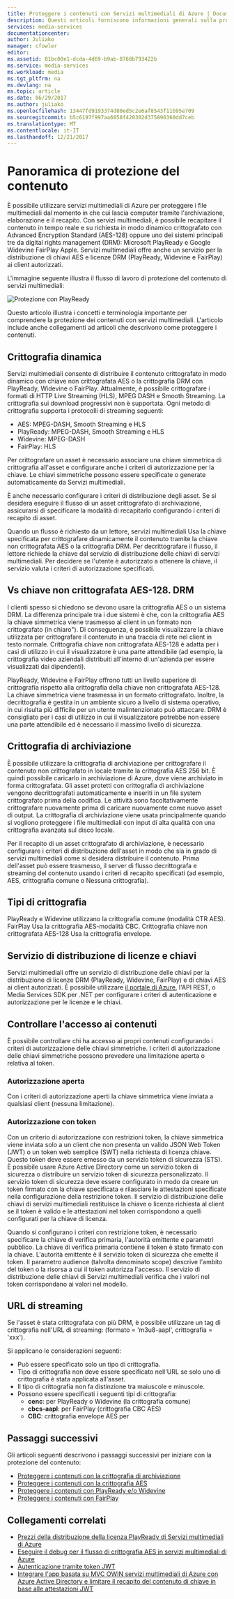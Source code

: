 ```yaml
---
title: Proteggere i contenuti con Servizi multimediali di Azure | Documentazione Microsoft
description: Questi articoli forniscono informazioni generali sulla protezione dei contenuti con Servizi multimediali.
services: media-services
documentationcenter: 
author: Juliako
manager: cfowler
editor: 
ms.assetid: 81bc00e1-dcda-4d69-b9ab-8768b793422b
ms.service: media-services
ms.workload: media
ms.tgt_pltfrm: na
ms.devlang: na
ms.topic: article
ms.date: 06/29/2017
ms.author: juliako
ms.openlocfilehash: 13447fd9193374d80ed5c2e6af8543f11b95e709
ms.sourcegitcommit: b5c6197f997aa6858f420302d375896360dd7ceb
ms.translationtype: MT
ms.contentlocale: it-IT
ms.lasthandoff: 12/21/2017
---
```

# <a name="content-protection-overview"></a>Panoramica di protezione del contenuto
 È possibile utilizzare servizi multimediali di Azure per proteggere i file multimediali dal momento in che cui lascia computer tramite l'archiviazione, elaborazione e il recapito. Con servizi multimediali, è possibile recapitare il contenuto in tempo reale e su richiesta in modo dinamico crittografato con Advanced Encryption Standard (AES-128) oppure uno dei sistemi principali tre da digital rights management (DRM): Microsoft PlayReady e Google Widevine FairPlay Apple. Servizi multimediali offre anche un servizio per la distribuzione di chiavi AES e licenze DRM (PlayReady, Widevine e FairPlay) ai client autorizzati. 

L'immagine seguente illustra il flusso di lavoro di protezione del contenuto di servizi multimediali: 

![Protezione con PlayReady](./media/media-services-content-protection-overview/media-services-content-protection-with-multi-drm.png)

Questo articolo illustra i concetti e terminologia importante per comprendere la protezione dei contenuti con servizi multimediali. L'articolo include anche collegamenti ad articoli che descrivono come proteggere i contenuti. 

## <a name="dynamic-encryption"></a>Crittografia dinamica
 Servizi multimediali consente di distribuire il contenuto crittografato in modo dinamico con chiave non crittografata AES o la crittografia DRM con PlayReady, Widevine o FairPlay. Attualmente, è possibile crittografare i formati di HTTP Live Streaming (HLS), MPEG DASH e Smooth Streaming. La crittografia sui download progressivi non è supportata. Ogni metodo di crittografia supporta i protocolli di streaming seguenti:

- AES: MPEG-DASH, Smooth Streaming e HLS
- PlayReady: MPEG-DASH, Smooth Streaming e HLS
- Widevine: MPEG-DASH
- FairPlay: HLS

Per crittografare un asset è necessario associare una chiave simmetrica di crittografia all'asset e configurare anche i criteri di autorizzazione per la chiave. Le chiavi simmetriche possono essere specificate o generate automaticamente da Servizi multimediali.

È anche necessario configurare i criteri di distribuzione degli asset. Se si desidera eseguire il flusso di un asset crittografato di archiviazione, assicurarsi di specificare la modalità di recapitarlo configurando i criteri di recapito di asset.

Quando un flusso è richiesto da un lettore, servizi multimediali Usa la chiave specificata per crittografare dinamicamente il contenuto tramite la chiave non crittografata AES o la crittografia DRM. Per decrittografare il flusso, il lettore richiede la chiave dal servizio di distribuzione delle chiavi di servizi multimediali. Per decidere se l'utente è autorizzato a ottenere la chiave, il servizio valuta i criteri di autorizzazione specificati.

## <a name="aes-128-clear-key-vs-drm"></a>Vs chiave non crittografata AES-128. DRM
I clienti spesso si chiedono se devono usare la crittografia AES o un sistema DRM. La differenza principale tra i due sistemi è che, con la crittografia AES la chiave simmetrica viene trasmesso al client in un formato non crittografato (in chiaro"). Di conseguenza, è possibile visualizzare la chiave utilizzata per crittografare il contenuto in una traccia di rete nel client in testo normale. Crittografia chiave non crittografata AES-128 è adatta per i casi di utilizzo in cui il visualizzatore è una parte attendibile (ad esempio, la crittografia video aziendali distribuiti all'interno di un'azienda per essere visualizzati dai dipendenti).

PlayReady, Widevine e FairPlay offrono tutti un livello superiore di crittografia rispetto alla crittografia della chiave non crittografata AES-128. La chiave simmetrica viene trasmessa in un formato crittografato. Inoltre, la decrittografia è gestita in un ambiente sicuro a livello di sistema operativo, in cui risulta più difficile per un utente malintenzionato può attaccare. DRM è consigliato per i casi di utilizzo in cui il visualizzatore potrebbe non essere una parte attendibile ed è necessario il massimo livello di sicurezza.

## <a name="storage-encryption"></a>Crittografia di archiviazione
È possibile utilizzare la crittografia di archiviazione per crittografare il contenuto non crittografato in locale tramite la crittografia AES 256 bit. È quindi possibile caricarlo in archiviazione di Azure, dove viene archiviato in forma crittografata. Gli asset protetti con crittografia di archiviazione vengono decrittografati automaticamente e inseriti in un file system crittografato prima della codifica. Le attività sono facoltativamente crittografare nuovamente prima di caricare nuovamente come nuovo asset di output. La crittografia di archiviazione viene usata principalmente quando si vogliono proteggere i file multimediali con input di alta qualità con una crittografia avanzata sul disco locale.

Per il recapito di un asset crittografato di archiviazione, è necessario configurare i criteri di distribuzione dell'asset in modo che sia in grado di servizi multimediali come si desidera distribuire il contenuto. Prima dell'asset può essere trasmesso, il server di flusso decrittografa e streaming del contenuto usando i criteri di recapito specificati (ad esempio, AES, crittografia comune o Nessuna crittografia).

## <a name="types-of-encryption"></a>Tipi di crittografia
PlayReady e Widevine utilizzano la crittografia comune (modalità CTR AES). FairPlay Usa la crittografia AES-modalità CBC. Crittografia chiave non crittografata AES-128 Usa la crittografia envelope.

## <a name="licenses-and-keys-delivery-service"></a>Servizio di distribuzione di licenze e chiavi
Servizi multimediali offre un servizio di distribuzione delle chiavi per la distribuzione di licenze DRM (PlayReady, Widevine, FairPlay) e di chiavi AES ai client autorizzati. È possibile utilizzare [il portale di Azure](media-services-portal-protect-content.md), l'API REST, o Media Services SDK per .NET per configurare i criteri di autenticazione e autorizzazione per le licenze e le chiavi.

## <a name="control-content-access"></a>Controllare l'accesso ai contenuti
È possibile controllare chi ha accesso ai propri contenuti configurando i criteri di autorizzazione delle chiavi simmetriche. I criteri di autorizzazione delle chiavi simmetriche possono prevedere una limitazione aperta o relativa al token.

### <a name="open-authorization"></a>Autorizzazione aperta
Con i criteri di autorizzazione aperti la chiave simmetrica viene inviata a qualsiasi client (nessuna limitazione).

### <a name="token-authorization"></a>Autorizzazione con token
Con un criterio di autorizzazione con restrizioni token, la chiave simmetrica viene inviata solo a un client che non presenta un valido JSON Web Token (JWT) o un token web semplice (SWT) nella richiesta di licenza chiave. Questo token deve essere emesso da un servizio token di sicurezza (STS). È possibile usare Azure Active Directory come un servizio token di sicurezza o distribuire un servizio token di sicurezza personalizzato. Il servizio token di sicurezza deve essere configurato in modo da creare un token firmato con la chiave specificata e rilasciare le attestazioni specificate nella configurazione della restrizione token. Il servizio di distribuzione delle chiavi di servizi multimediali restituisce la chiave o licenza richiesta al client se il token è valido e le attestazioni nel token corrispondono a quelli configurati per la chiave di licenza.

Quando si configurano i criteri con restrizione token, è necessario specificare la chiave di verifica primaria, l'autorità emittente e parametri pubblico. La chiave di verifica primaria contiene il token è stato firmato con la chiave. L'autorità emittente è il servizio token di sicurezza che emette il token. Il parametro audience (talvolta denominato scope) descrive l'ambito del token o la risorsa a cui il token autorizza l'accesso. Il servizio di distribuzione delle chiavi di Servizi multimediali verifica che i valori nel token corrispondano ai valori nel modello.

## <a name="streaming-urls"></a>URL di streaming
Se l'asset è stata crittografata con più DRM, è possibile utilizzare un tag di crittografia nell'URL di streaming: (formato = 'm3u8-aapl', crittografia = 'xxx').

Si applicano le considerazioni seguenti:

* Può essere specificato solo un tipo di crittografia.
* Tipo di crittografia non deve essere specificato nell'URL se solo uno di crittografia è stata applicata all'asset.
* Il tipo di crittografia non fa distinzione tra maiuscole e minuscole.
* Possono essere specificati i seguenti tipi di crittografia:
  * **cenc**: per PlayReady o Widevine (la crittografia comune)
  * **cbcs-aapl**: per FairPlay (crittografia CBC AES)
  * **CBC**: crittografia envelope AES per

## <a name="next-steps"></a>Passaggi successivi
Gli articoli seguenti descrivono i passaggi successivi per iniziare con la protezione del contenuto:

* [Proteggere i contenuti con la crittografia di archiviazione](media-services-rest-storage-encryption.md)
* [Proteggere i contenuti con la crittografia AES](media-services-protect-with-aes128.md)
* [Proteggere i contenuti con PlayReady e/o Widevine ](media-services-protect-with-playready-widevine.md)
* [Proteggere i contenuti con FairPlay](media-services-protect-hls-with-FairPlay.md)

## <a name="related-links"></a>Collegamenti correlati

* [Prezzi della distribuzione della licenza PlayReady di Servizi multimediali di Azure](http://mingfeiy.com/playready-pricing-explained-in-azure-media-services)
* [Eseguire il debug per il flusso di crittografia AES in servizi multimediali di Azure](http://mingfeiy.com/debug-aes-encrypted-stream-azure-media-services)
* [Autenticazione tramite token JWT](http://www.gtrifonov.com/2015/01/03/jwt-token-authentication-in-azure-media-services-and-dynamic-encryption/)
* [Integrare l'app basata su MVC OWIN servizi multimediali di Azure con Azure Active Directory e limitare il recapito del contenuto di chiave in base alle attestazioni JWT](http://www.gtrifonov.com/2015/01/24/mvc-owin-azure-media-services-ad-integration/)

[content-protection]: ./media/media-services-content-protection-overview/media-services-content-protection.png
